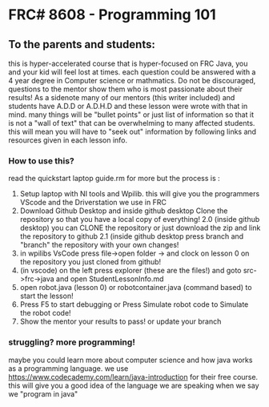 # FRC# 8608 - Programming 101

## To the parents and students: 
this is hyper-accelerated course that is hyper-focused on FRC Java, you and your kid will feel lost at times. each question could be answered with a 4 year degree in Computer science or mathmatics. Do not be discouraged, questions to the mentor show them who is most passionate about their results! 
As a sidenote many of our mentors (this writer included) and students have A.D.D or A.D.H.D and these lesson were wrote with that in mind. many things will be "bullet points" or just list of information so that it is not a "wall of text" that can be overwhelming to many affected students. this will mean you will have to "seek out" information by following links and resources given in each lesson info.

### How to use this? 
read the quickstart laptop guide.rm for more but the process is : 
 1. Setup laptop with NI tools and Wpilib. this will give you the programmers VScode and the Driverstation we use in FRC
 2. Download Github Desktop and inside github desktop Clone the repository so that you have a local copy of everything!
    2.0 (inside github desktop) you can CLONE the repository or just download the zip and link the repository to github
    2.1 (inside github desktop press branch and "branch" the repository with your own changes! 
 3. in wpilibs VsCode press file->open folder -> and clock on lesson 0 on the repository you just cloned from github!
 4. (in vscode) on the left press explorer (these are the files!) and goto src->frc->java and open StudentLessonInfo.md  
 5. open robot.java (lesson 0) or robotcontainer.java (command based) to start the lesson!
 6. Press F5 to start debugging or Press Simulate robot code to Simulate the robot code!
 7. Show the mentor your results to pass! or update your branch

### struggling? more programming!
maybe you could learn more about computer science and how java works as a programming language. 
we use https://www.codecademy.com/learn/java-introduction for their free course. this will give you a good idea of the language we are speaking when we say we "program in java" 